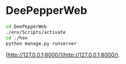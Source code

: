 # DeePepperWeb


```bash
cd DeePepperWeb
./env/Scripts/activate
cd ./hox
python manage.py runserver
```

[http://127.0.0.1:8000/](http://127.0.0.1:8000/).
